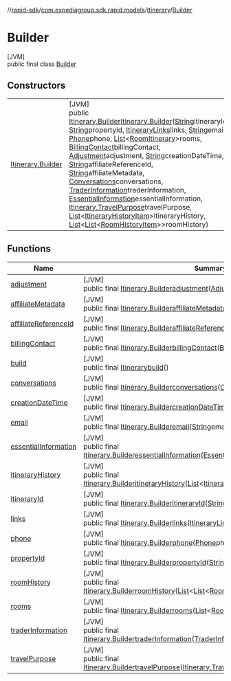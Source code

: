 //[rapid-sdk](../../../../index.md)/[com.expediagroup.sdk.rapid.models](../../index.md)/[Itinerary](../index.md)/[Builder](index.md)

# Builder

[JVM]\
public final class [Builder](index.md)

## Constructors

| | |
|---|---|
| [Itinerary.Builder](-itinerary.-builder.md) | [JVM]<br>public [Itinerary.Builder](index.md)[Itinerary.Builder](-itinerary.-builder.md)([String](https://docs.oracle.com/javase/8/docs/api/java/lang/String.html)itineraryId, [String](https://docs.oracle.com/javase/8/docs/api/java/lang/String.html)propertyId, [ItineraryLinks](../../-itinerary-links/index.md)links, [String](https://docs.oracle.com/javase/8/docs/api/java/lang/String.html)email, [Phone](../../-phone/index.md)phone, [List](https://docs.oracle.com/javase/8/docs/api/java/util/List.html)&lt;[RoomItinerary](../../-room-itinerary/index.md)&gt;rooms, [BillingContact](../../-billing-contact/index.md)billingContact, [Adjustment](../../-adjustment/index.md)adjustment, [String](https://docs.oracle.com/javase/8/docs/api/java/lang/String.html)creationDateTime, [String](https://docs.oracle.com/javase/8/docs/api/java/lang/String.html)affiliateReferenceId, [String](https://docs.oracle.com/javase/8/docs/api/java/lang/String.html)affiliateMetadata, [Conversations](../../-conversations/index.md)conversations, [TraderInformation](../../-trader-information/index.md)traderInformation, [EssentialInformation](../../-essential-information/index.md)essentialInformation, [Itinerary.TravelPurpose](../-travel-purpose/index.md)travelPurpose, [List](https://docs.oracle.com/javase/8/docs/api/java/util/List.html)&lt;[ItineraryHistoryItem](../../-itinerary-history-item/index.md)&gt;itineraryHistory, [List](https://docs.oracle.com/javase/8/docs/api/java/util/List.html)&lt;[List](https://docs.oracle.com/javase/8/docs/api/java/util/List.html)&lt;[RoomHistoryItem](../../-room-history-item/index.md)&gt;&gt;roomHistory) |

## Functions

| Name | Summary |
|---|---|
| [adjustment](adjustment.md) | [JVM]<br>public final [Itinerary.Builder](index.md)[adjustment](adjustment.md)([Adjustment](../../-adjustment/index.md)adjustment) |
| [affiliateMetadata](affiliate-metadata.md) | [JVM]<br>public final [Itinerary.Builder](index.md)[affiliateMetadata](affiliate-metadata.md)([String](https://docs.oracle.com/javase/8/docs/api/java/lang/String.html)affiliateMetadata) |
| [affiliateReferenceId](affiliate-reference-id.md) | [JVM]<br>public final [Itinerary.Builder](index.md)[affiliateReferenceId](affiliate-reference-id.md)([String](https://docs.oracle.com/javase/8/docs/api/java/lang/String.html)affiliateReferenceId) |
| [billingContact](billing-contact.md) | [JVM]<br>public final [Itinerary.Builder](index.md)[billingContact](billing-contact.md)([BillingContact](../../-billing-contact/index.md)billingContact) |
| [build](build.md) | [JVM]<br>public final [Itinerary](../index.md)[build](build.md)() |
| [conversations](conversations.md) | [JVM]<br>public final [Itinerary.Builder](index.md)[conversations](conversations.md)([Conversations](../../-conversations/index.md)conversations) |
| [creationDateTime](creation-date-time.md) | [JVM]<br>public final [Itinerary.Builder](index.md)[creationDateTime](creation-date-time.md)([String](https://docs.oracle.com/javase/8/docs/api/java/lang/String.html)creationDateTime) |
| [email](email.md) | [JVM]<br>public final [Itinerary.Builder](index.md)[email](email.md)([String](https://docs.oracle.com/javase/8/docs/api/java/lang/String.html)email) |
| [essentialInformation](essential-information.md) | [JVM]<br>public final [Itinerary.Builder](index.md)[essentialInformation](essential-information.md)([EssentialInformation](../../-essential-information/index.md)essentialInformation) |
| [itineraryHistory](itinerary-history.md) | [JVM]<br>public final [Itinerary.Builder](index.md)[itineraryHistory](itinerary-history.md)([List](https://docs.oracle.com/javase/8/docs/api/java/util/List.html)&lt;[ItineraryHistoryItem](../../-itinerary-history-item/index.md)&gt;itineraryHistory) |
| [itineraryId](itinerary-id.md) | [JVM]<br>public final [Itinerary.Builder](index.md)[itineraryId](itinerary-id.md)([String](https://docs.oracle.com/javase/8/docs/api/java/lang/String.html)itineraryId) |
| [links](links.md) | [JVM]<br>public final [Itinerary.Builder](index.md)[links](links.md)([ItineraryLinks](../../-itinerary-links/index.md)links) |
| [phone](phone.md) | [JVM]<br>public final [Itinerary.Builder](index.md)[phone](phone.md)([Phone](../../-phone/index.md)phone) |
| [propertyId](property-id.md) | [JVM]<br>public final [Itinerary.Builder](index.md)[propertyId](property-id.md)([String](https://docs.oracle.com/javase/8/docs/api/java/lang/String.html)propertyId) |
| [roomHistory](room-history.md) | [JVM]<br>public final [Itinerary.Builder](index.md)[roomHistory](room-history.md)([List](https://docs.oracle.com/javase/8/docs/api/java/util/List.html)&lt;[List](https://docs.oracle.com/javase/8/docs/api/java/util/List.html)&lt;[RoomHistoryItem](../../-room-history-item/index.md)&gt;&gt;roomHistory) |
| [rooms](rooms.md) | [JVM]<br>public final [Itinerary.Builder](index.md)[rooms](rooms.md)([List](https://docs.oracle.com/javase/8/docs/api/java/util/List.html)&lt;[RoomItinerary](../../-room-itinerary/index.md)&gt;rooms) |
| [traderInformation](trader-information.md) | [JVM]<br>public final [Itinerary.Builder](index.md)[traderInformation](trader-information.md)([TraderInformation](../../-trader-information/index.md)traderInformation) |
| [travelPurpose](travel-purpose.md) | [JVM]<br>public final [Itinerary.Builder](index.md)[travelPurpose](travel-purpose.md)([Itinerary.TravelPurpose](../-travel-purpose/index.md)travelPurpose) |

